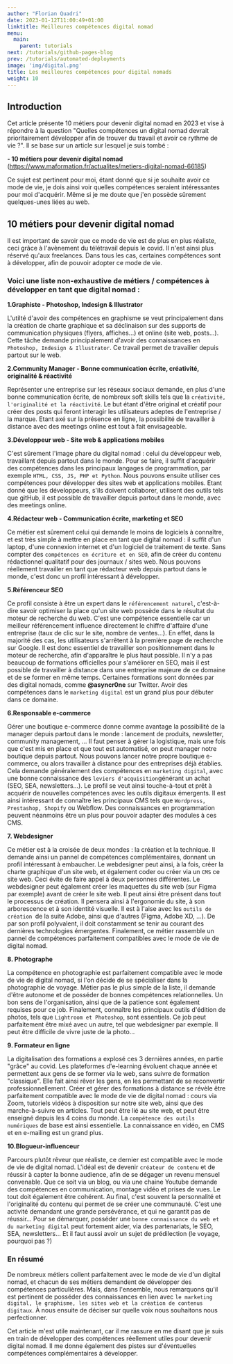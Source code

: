```yaml
---
author: "Florian Quadri"
date: 2023-01-12T11:00:49+01:00
linktitle: Meilleures compétences digital nomad
menu:
  main:
    parent: tutorials
next: /tutorials/github-pages-blog
prev: /tutorials/automated-deployments
image: 'img/digital.png'
title: Les meilleures compétences pour digital nomads
weight: 10
---
```



## Introduction

Cet article présente 10 métiers pour devenir digital nomad en 2023 et vise à répondre à la question "Quelles compétences un digital nomad devrait prioritairement développer afin de trouver du travail et avoir ce rythme de vie ?". Il se base sur un article sur lesquel je suis tombé :

**- 10 métiers pour devenir digital nomad** (https://www.maformation.fr/actualites/metiers-digital-nomad-66185)


Ce sujet est pertinent pour moi, étant donné que si je souhaite avoir ce mode de vie, je dois ainsi voir quelles compétences seraient intéressantes pour moi d'acquérir. Même si je me doute que j'en possède sûrement quelques-unes liées au web.

## 10 métiers pour devenir digital nomad

Il est important de savoir que ce mode de vie est de plus en plus réaliste, ceci grâce à l'avènement du télétravail depuis le covid. Il n'est ainsi plus réservé qu'aux freelances. Dans tous les cas, certaines compétences sont à développer, afin de pouvoir adopter ce mode de vie.

### Voici une liste non-exhaustive de métiers / compétences à développer en tant que digital nomad : 

**1.Graphiste - Photoshop, Indesign & Illustrator**

L'utilté d'avoir des compétences en graphisme se veut principalement dans la création de charte graphique et sa déclinaison sur des supports de communication physiques (flyers, affiches...) et online (site web, posts...). Cette tâche demande principalement d'avoir des connaissances en ```Photoshop, Indesign & Illustrator```. Ce travail permet de travailler depuis partout sur le web.

**2.Community Manager - Bonne communication écrite, créativité, originalité & réactivité**

Représenter une entreprise sur les réseaux sociaux demande, en plus d'une bonne communication écrite, de nombreux soft skills tels que la ```créativité, l'originalité et la réactivité```. Le but étant d'être original et créatif pour créer des posts qui feront interagir les utilisateurs adeptes de l'entreprise / la marque. Etant axé sur la présence en ligne, la possibilité de travailler à distance avec des meetings online est tout à fait envisageable.

**3.Développeur web - Site web & applications mobiles**

C'est sûrement l'image phare du digital nomad : celui du développeur web, travaillant depuis partout dans le monde. Pour se faire, il suffit d'acquérir des compétences dans les principaux langages de programmation, par exemple ```HTML, CSS, JS, PHP et Python```. Nous pouvons ensuite utiliser ces compétences pour développer des sites web et applications mobiles. Etant donné que les développeurs, s'ils doivent collaborer, utilisent des outils tels que gitHub, il est possible de travailler depuis partout dans le monde, avec des meetings online.

**4.Rédacteur web - Communication écrite, marketing et SEO**

Ce métier est sûrement celui qui demande le moins de logiciels à connaître, et est très simple à mettre en place en tant que digital nomad : il suffit d'un laptop, d'une connexion internet et d'un logiciel de traitement de texte. Sans compter des ```compétences en écriture et en SEO```, afin de créer du contenu rédactionnel qualitatif pour des journaux / sites web. Nous pouvons réellement travailler en tant que rédacteur web depuis partout dans le monde, c'est donc un profil intéressant à développer.

**5.Référenceur SEO**

Ce profil consiste à être un expert dans le ```référencement naturel```, c'est-à-dire savoir optimiser la place qu'un site web possède dans le résultat du moteur de recherche du web. C'est une compétence essentielle car un meilleur référencement influence directement le chiffre d'affaire d'une entreprise (taux de clic sur le site, nombre de ventes...). En effet, dans la majorité des cas, les utilisateurs s'arrêtent à la première page de recherche sur Google. Il est donc essentiel de travailler son positionnement dans le moteur de recherche, afin d'apparaître le plus haut possible. Il n'y a pas beaucoup de formations officielles pour s'améliorer en SEO, mais il est possible de travailler à distance dans une entreprise majeure de ce domaine et de se former en même temps. Certaines formations sont données par des digital nomads, comme **@asyncr0ne** sur Twitter. Avoir des compétences dans le ```marketing digital``` est un grand plus pour débuter dans ce domaine.

**6.Responsable e-commerce**

Gérer une boutique e-commerce donne comme avantage la possibilité de la manager depuis partout dans le monde : lancement de produits, newsletter, community management, ... Il faut penser à gérer la logistique, mais une fois que c'est mis en place et que tout est automatisé, on peut manager notre boutique depuis partout. Nous pouvons lancer notre propre boutique e-commerce, ou alors travailler à distance pour des entreprises déjà établies. Cela demande généralement des compétences en ```marketing digital```, avec une bonne connaissance des ```leviers d'acquisition```générant un achat (SEO, SEA, newsletters...). Le profil se veut ainsi touche-à-tout et prêt à acquérir de nouvelles compétences avec les outils digitaux émergents. Il est ainsi intéressant de connaître les principaux CMS tels que ```Wordpress, Prestashop, Shopify``` ou Webflow. Des connaissances en programmation peuvent néanmoins être un plus pour pouvoir adapter des modules à ces CMS.

**7. Webdesigner**

Ce métier est à la croisée de deux mondes : la création et la technique. Il demande ainsi un pannel de compétences complémentaires, donnant un profil intéressant à embaucher. Le webdesigner peut ainsi, à la fois, créer la charte graphique d'un site web, et également coder ou créer via un ```CMS``` ce site web. Ceci évite de faire appel à deux personnes différentes. Le webdesigner peut également créer les maquettes du site web (sur Figma par exemple) avant de créer le site web. Il peut ainsi être présent dans tout le processus de création. Il pensera ainsi à l'ergonomie du site, à son arborescence et à son identité visuelle. Il est à l'aise avec les ```outils de création ```de la suite Adobe, ainsi que d'autres (Figma, Adobe XD, ...). De par son profil polyvalent, il doit constamment se tenir au courant des dernières technologies émergentes. Finalement, ce métier rassemble un pannel de compétences parfaitement compatibles avec le mode de vie de digital nomad.

**8. Photographe**

La compétence en photographie est parfaitement compatible avec le mode de vie de digital nomad, si l'on décide de se spécialiser dans la photographie de voyage. Métier pas le plus simple de la liste, il demande d'être autonome et de posséder de bonnes compétences relationnelles. Un bon sens de l'organisation, ainsi que de la patience sont également requises pour ce job. Finalement, connaître les principaux outils d'édition de photos, tels que ```Lightroom et Photoshop```, sont essentiels. Ce job peut parfaitement être mixé avec un autre, tel que webdesigner par exemple. Il peut être difficile de vivre juste de la photo...

**9. Formateur en ligne**

La digitalisation des formations a explosé ces 3 dernières années, en partie "grâce" au covid. Les plateformes d'e-learning évoluent chaque année et permettent aux gens de se former via le web, sans suivre de formation "classique". Elle fait ainsi rêver les gens, en les permettant de se reconvertir professionnellement. Créer et gérer des formations à distance se révèle être parfaitement compatible avec le mode de vie de digital nomad : cours via Zoom, tutoriels vidéos à disposition sur notre site web, ainsi que des marche-à-suivre en articles. Tout peut être lié au site web, et peut être enseigné depuis les 4 coins du monde. La ```compétence des outils numériques``` de base est ainsi essentielle. La connaissance en vidéo, en CMS et en e-mailing est un grand plus.

**10.Blogueur-influenceur**

Parcours plutôt rêveur que réaliste, ce dernier est compatible avec le mode de vie de digital nomad. L'idéal est de devenir ```créateur de contenu``` et de réussir à capter la bonne audience, afin de se dégager un revenu mensuel convenable. Que ce soit via un blog, ou via une chaine Youtube demande des compétences en communication, montage vidéo et prises de vues. Le tout doit également être cohérent. Au final, c'est souvent la personnalité et l'originalité du contenu qui permet de se créer une communauté. C'est une activité demandant une grande persévérance, et qui ne garantit pas de réussir... Pour se démarquer, posséder une ```bonne connaissance du web et du marketing digital``` peut fortement aider, via des partenariats, le SEO, SEA, newsletters... Et il faut aussi avoir un sujet de prédilection (le voyage, pourquoi pas ?)

### En résumé

De nombreux métiers collent parfaitement avec le mode de vie d'un digital nomad, et chacun de ses métiers demandent de développer des compétences particulières. Mais, dans l'ensemble, nous remarquons qu'il est pertinent de posséder des connaissances en lien avec ```le marketing digital, le graphisme, les sites web et la création de contenus digitaux```. À nous ensuite de déciser sur quelle voix nous souhaitons nous perfectionner.

Cet article m'est utile maintenant, car il me rassure en me disant que je suis en train de développer des compétences réellement utiles pour devenir digital nomad. Il me donne également des pistes sur d'éventuelles compétences complémentaires à développer.

